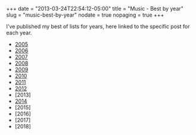 +++
date = "2013-03-24T22:54:12-05:00"
title = "Music - Best by year"
slug = "music-best-by-year"
nodate = true
nopaging = true
+++

I've published my best of lists for years, here linked to the specific post for each year.

* [2005](/2006/01/02/best-of-2005)
* [2006](/2006/12/26/best-of-2006)
* [2007](/2007/12/27/best-music-of-2007)
* [2008](/2009/01/13/best-music-of-2008)
* [2009](/2010/02/05/best-music-of-2009)
* [2010](/2010/12/30/best-music-of-2010)
* [2011](/2011/12/29/best-music-of-2011)
* [2012](/2012/12/08/best-music-of-2012)
* [2013]
* [2014](/2014/11/28/best-music-of-2014)
* [2015]
* [2016]
* [2017]
* [2018]

